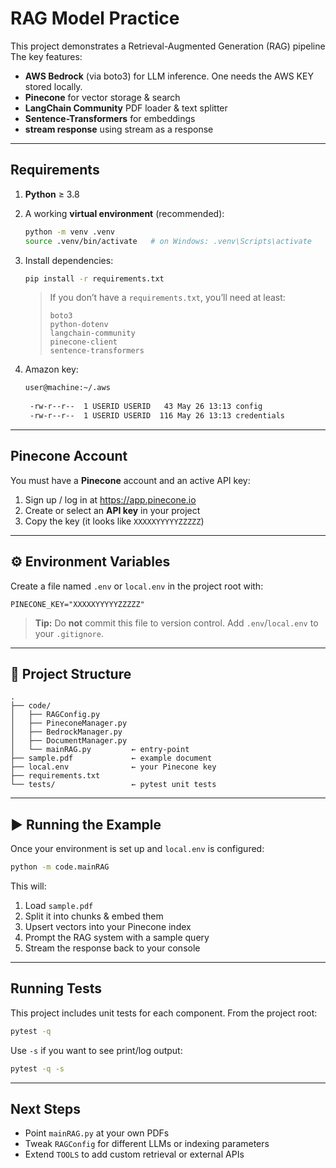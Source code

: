 # RAG Model Practice

This project demonstrates a Retrieval-Augmented Generation (RAG) pipeline 
The key features: 

- **AWS Bedrock** (via boto3) for LLM inference. One needs the AWS KEY stored locally. 
- **Pinecone** for vector storage & search  
- **LangChain Community** PDF loader & text splitter  
- **Sentence-Transformers** for embeddings
- **stream response** using stream as a response

---

## Requirements

1. **Python** ≥ 3.8  
2. A working **virtual environment** (recommended):  
   ```bash
   python -m venv .venv
   source .venv/bin/activate   # on Windows: .venv\Scripts\activate
   ```
3. Install dependencies:
   ```bash
   pip install -r requirements.txt
   ```
   > If you don’t have a `requirements.txt`, you’ll need at least:
   > ```text
   > boto3
   > python-dotenv
   > langchain-community
   > pinecone-client
   > sentence-transformers
   > ```

4. Amazon key:
   ```bash
   user@machine:~/.aws
 
    -rw-r--r--  1 USERID USERID   43 May 26 13:13 config
    -rw-r--r--  1 USERID USERID  116 May 26 13:13 credentials

---

##  Pinecone Account

You must have a **Pinecone** account and an active API key:

1. Sign up / log in at https://app.pinecone.io  
2. Create or select an **API key** in your project  
3. Copy the key (it looks like `XXXXXYYYYYZZZZZ`)

---

## ⚙ Environment Variables

Create a file named `.env` or `local.env` in the project root with:

```dotenv
PINECONE_KEY="XXXXXYYYYYZZZZZ"
```

> **Tip:** Do **not** commit this file to version control. Add `.env`/`local.env` to your `.gitignore`.

---

## 📁 Project Structure

```
.
├── code/
│   ├── RAGConfig.py
│   ├── PineconeManager.py
│   ├── BedrockManager.py
│   ├── DocumentManager.py
│   └── mainRAG.py         ← entry-point
├── sample.pdf             ← example document
├── local.env              ← your Pinecone key
├── requirements.txt
└── tests/                 ← pytest unit tests
```

---

## ▶ Running the Example

Once your environment is set up and `local.env` is configured:

```bash
python -m code.mainRAG
```

This will:

1. Load `sample.pdf`  
2. Split it into chunks & embed them  
3. Upsert vectors into your Pinecone index  
4. Prompt the RAG system with a sample query  
5. Stream the response back to your console

---

## Running Tests

This project includes unit tests for each component. From the project root:

```bash
pytest -q
```

Use `-s` if you want to see print/log output:

```bash
pytest -q -s
```

---

## Next Steps

- Point `mainRAG.py` at your own PDFs  
- Tweak `RAGConfig` for different LLMs or indexing parameters  
- Extend `TOOLS` to add custom retrieval or external APIs  

